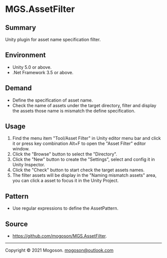 ﻿# MGS.AssetFilter

## Summary
Unity plugin for asset name specification filter.

## Environment

- Unity 5.0 or above.
- .Net Framework 3.5 or above.

## Demand
- Define the specification of asset name.
- Check the name of assets under the target directory, filter and display the assets those name is mismatch the define specification.

## Usage
1. Find the menu item "Tool/Asset Filter" in Unity editor menu bar and click it or press key combination Alt+F to open the "Asset Filter" editor window.
2. Click the "Browse" button to select the "Directory".
3. Click the "New" button to create the "Settings", select and config it in Unity Inspector. 
4. Click the "Check" button to start check the target assets names.
5. The filter assets will be display in the "Naming mismatch assets" area, you can click a asset to focus it in the Unity Project.

## Pattern
- Use regular expressions to define the AssetPattern.

## Source
- https://github.com/mogoson/MGS.AssetFilter.

------

Copyright © 2021 Mogoson.	mogoson@outlook.com